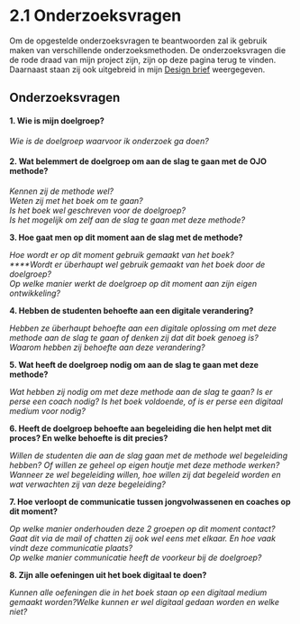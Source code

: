# 2.1 Onderzoeksvragen

Om de opgestelde onderzoeksvragen te beantwoorden zal ik gebruik maken van verschillende onderzoeksmethoden. De onderzoeksvragen die de rode draad van mijn project zijn, zijn op deze pagina terug te vinden. Daarnaast staan zij ook uitgebreid in mijn [Design brief](../1.-plan-van-aanpak/1.1-design-brief.md) weergegeven. 

## Onderzoeksvragen

#### **1. Wie is mijn doelgroep?**

_Wie is de doelgroep waarvoor ik onderzoek ga doen?_

#### **2. Wat belemmert de doelgroep om aan de slag te gaan met de OJO methode?**

_Kennen zij de methode wel?  
Weten zij met het boek om te gaan?  
Is het boek wel geschreven voor de doelgroep?  
Is het mogelijk om zelf aan de slag te gaan met deze methode?_

**3. Hoe gaat men op dit moment aan de slag met de methode?**

_Hoe wordt er op dit moment gebruik gemaakt van het boek?  
****Wordt er überhaupt wel gebruik gemaakt van het boek door de doelgroep?  
Op welke manier werkt de doelgroep op dit moment aan zijn eigen ontwikkeling?_

**4. Hebben de studenten behoefte aan een digitale verandering?**

_Hebben ze überhaupt behoefte aan een digitale oplossing om met deze methode aan de slag te gaan of denken zij dat dit boek genoeg is?  
Waarom hebben zij behoefte aan deze verandering?_

**5. Wat heeft de doelgroep nodig om aan de slag te gaan met deze methode?**

_Wat hebben zij nodig om met deze methode aan de slag te gaan? Is er perse een coach nodig? Is het boek voldoende, of is er perse een digitaal medium voor nodig?_

**6. Heeft de doelgroep behoefte aan begeleiding die hen helpt met dit proces? En welke behoefte is dit precies?**

_Willen de studenten die aan de slag gaan met de methode wel begeleiding hebben? Of willen ze geheel op eigen houtje met deze methode werken? Wanneer ze wel begeleiding willen, hoe willen zij dat begeleid worden en wat verwachten zij van deze begeleiding?_

**7. Hoe verloopt de communicatie tussen jongvolwassenen en coaches op dit moment?**

_Op welke manier onderhouden deze 2 groepen op dit moment contact? Gaat dit via de mail of chatten zij ook wel eens met elkaar. En hoe vaak vindt deze communicatie plaats?  
Op welke manier communicatie heeft de voorkeur bij de doelgroep?_

**8. Zijn alle oefeningen uit het boek digitaal te doen?**

_Kunnen alle oefeningen die in het boek staan op een digitaal medium gemaakt worden?Welke kunnen er wel digitaal gedaan worden en welke niet?_

